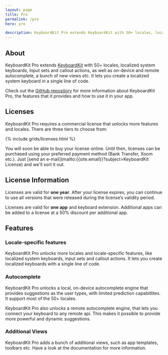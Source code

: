 ```yaml
---
layout: page
title: Pro
permalink: /pro
hero: pro

description: KeyboardKit Pro extends KeyboardKit with 50+ locales, localized system keyboards, on-device and remote autocomplete etc.
---
```



## About

KeyboardKit Pro extends [KeyboardKit](/open-source) with 50+ locales, localized system keyboards, input sets and callout actions, as well as on-device and remote autocomplete, a bunch of new views etc. It lets you create a localized system keyboard in a single line of code.

Check out the [GitHub repository]({{site.github_repo_pro}}) for more information about KeyboardKit Pro, the features that it provides and how to use it in your app.


## Licenses

KeyboardKit Pro requires a commercial license that unlocks more features and locales. There are three tiers to choose from:

{% include grids/licenses.html %}

You will soon be able to buy your license online. Until then, licenses can be purchased using your preferred payment method (Bank Transfer, Xoom etc.). Just [send an e-mail](mailto:{{site.email}}?subject=KeyboardKit License) and we'll sort it out.


## License Information

Licenses are valid for **one year**. After your license expires, you can continue to use all versions that were released during the license’s validity period.

Licenses are valid for **one app** and keyboard extension. Additional apps can be added to a license at a 50% discount per additional app.


## Features

### Locale-specific features

KeyboardKit Pro unlocks more locales and locale-specific features, like localized system keyboards, input sets and callout actions. It lets you create localized keyboards with a single line of code.


### Autocomplete

KeyboardKit Pro unlocks a local, on-device autocomplete engine that provides suggestions as the user types, with limited prediction capabitlites. It support most of the 50+ locales.

KeyboardKit Pro also unlocks a remote autocomplete engine, that lets you connect your keyboard to any remote api. This makes it possible to provide more powerful and dynamic suggestions.


### Additional Views

KeyboardKit Pro adds a bunch of additional views, such as app templates, toolbars etc. Have a look at the documentation for more information.